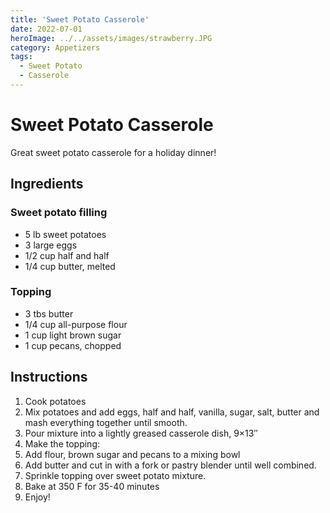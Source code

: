 ```yaml
---
title: 'Sweet Potato Casserole'
date: 2022-07-01
heroImage: ../../assets/images/strawberry.JPG
category: Appetizers
tags: 
  - Sweet Potato
  - Casserole
---
```



# Sweet Potato Casserole

Great sweet potato casserole for a holiday dinner!
  
## Ingredients

### Sweet potato filling
- 5 lb sweet potatoes
- 3 large eggs
- 1/2 cup half and half
- 1/4 cup butter, melted

### Topping
- 3 tbs butter
- 1/4 cup all-purpose flour
- 1 cup light brown sugar
- 1 cup pecans, chopped

## Instructions

1. Cook potatoes
2. Mix potatoes and add eggs, half and half, vanilla, sugar, salt, butter and mash everything together until smooth.
3. Pour mixture into a lightly greased casserole dish, 9×13″
4. Make the topping:
5. Add flour, brown sugar and pecans to a mixing bowl
6. Add butter and cut in with a fork or pastry blender until well combined.
7. Sprinkle topping over sweet potato mixture.
8. Bake at 350 F for 35-40 minutes
9. Enjoy!
